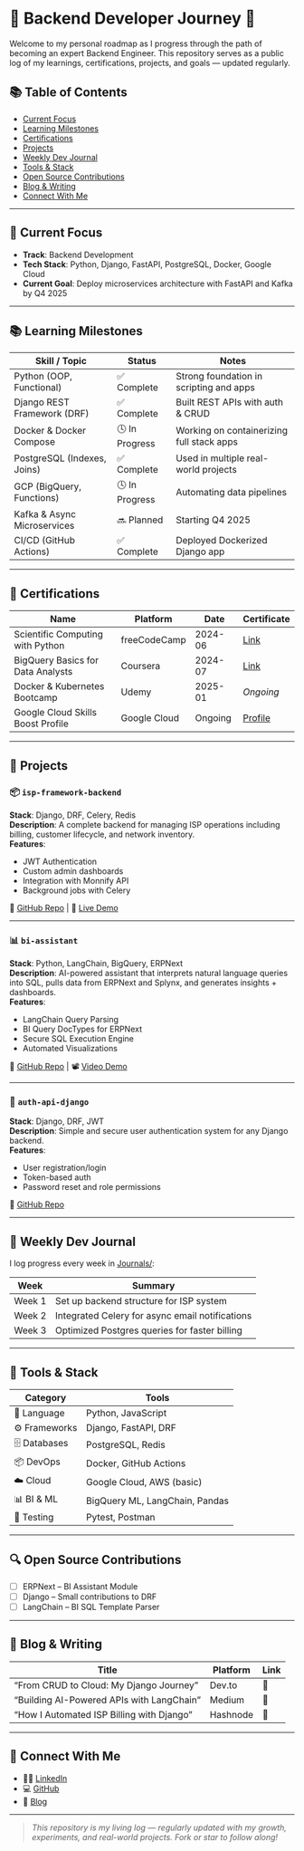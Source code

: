 # 🧠 Backend Developer Journey 🚀

Welcome to my personal roadmap as I progress through the path of becoming an expert Backend Engineer. This repository serves as a public log of my learnings, certifications, projects, and goals — updated regularly.

## 📚 Table of Contents
- [Current Focus](#-current-focus)
- [Learning Milestones](#-learning-milestones)
- [Certifications](#-certifications)
- [Projects](#-projects)
- [Weekly Dev Journal](#-weekly-dev-journal)
- [Tools & Stack](#-tools--stack)
- [Open Source Contributions](#-open-source-contributions)
- [Blog & Writing](#-blog--writing)
- [Connect With Me](#-connect-with-me)


---

## 🎯 Current Focus
- **Track**: Backend Development
- **Tech Stack**: Python, Django, FastAPI, PostgreSQL, Docker, Google Cloud
- **Current Goal**: Deploy microservices architecture with FastAPI and Kafka by Q4 2025

---

## 📚 Learning Milestones

| Skill / Topic                     | Status       | Notes                                     |
|----------------------------------|--------------|-------------------------------------------|
| Python (OOP, Functional)         | ✅ Complete   | Strong foundation in scripting and apps   |
| Django REST Framework (DRF)      | ✅ Complete   | Built REST APIs with auth & CRUD          |
| Docker & Docker Compose          | 🕓 In Progress | Working on containerizing full stack apps |
| PostgreSQL (Indexes, Joins)      | ✅ Complete   | Used in multiple real-world projects      |
| GCP (BigQuery, Functions)        | 🕓 In Progress | Automating data pipelines                 |
| Kafka & Async Microservices      | 🔜 Planned    | Starting Q4 2025                          |
| CI/CD (GitHub Actions)           | ✅ Complete   | Deployed Dockerized Django app            |

---

## 📜 Certifications

| Name                                                       | Platform         | Date       | Certificate |
|------------------------------------------------------------|------------------|------------|-------------|
| Scientific Computing with Python                           | freeCodeCamp     | 2024-06    | [Link](https://www.freecodecamp.org/certification/tijaniibrahim/scientific-computing-with-python-v7) |
| BigQuery Basics for Data Analysts                          | Coursera         | 2024-07    | [Link](https://coursera.org/verify/HDRDP4M3ESJB) |
| Docker & Kubernetes Bootcamp                               | Udemy            | 2025-01    | *Ongoing*   |
| Google Cloud Skills Boost Profile                          | Google Cloud     | Ongoing    | [Profile](https://www.cloudskillsboost.google/public_profiles/95d7e49b-73c0-4f47-a348-b95dc369070c) |

---

## 💼 Projects

### 📦 `isp-framework-backend`  
**Stack**: Django, DRF, Celery, Redis  
**Description**: A complete backend for managing ISP operations including billing, customer lifecycle, and network inventory.  
**Features**:
- JWT Authentication
- Custom admin dashboards
- Integration with Monnify API
- Background jobs with Celery

🔗 [GitHub Repo](#) | 🚀 [Live Demo](#)

---

### 📊 `bi-assistant`  
**Stack**: Python, LangChain, BigQuery, ERPNext  
**Description**: AI-powered assistant that interprets natural language queries into SQL, pulls data from ERPNext and Splynx, and generates insights + dashboards.  
**Features**:
- LangChain Query Parsing
- BI Query DocTypes for ERPNext
- Secure SQL Execution Engine
- Automated Visualizations

🔗 [GitHub Repo](#) | 📽 [Video Demo](#)

---

### 🔐 `auth-api-django`  
**Stack**: Django, DRF, JWT  
**Description**: Simple and secure user authentication system for any Django backend.  
**Features**:
- User registration/login
- Token-based auth
- Password reset and role permissions

🔗 [GitHub Repo](#)

---

## 📆 Weekly Dev Journal

I log progress every week in [Journals/](./journals):

| Week | Summary                              |
|------|--------------------------------------|
| Week 1 | Set up backend structure for ISP system |
| Week 2 | Integrated Celery for async email notifications |
| Week 3 | Optimized Postgres queries for faster billing |

---

## 🧰 Tools & Stack

| Category         | Tools                          |
|------------------|-------------------------------|
| 🐍 Language       | Python, JavaScript             |
| ⚙️ Frameworks     | Django, FastAPI, DRF           |
| 🗄️ Databases      | PostgreSQL, Redis              |
| 📦 DevOps         | Docker, GitHub Actions         |
| ☁️ Cloud          | Google Cloud, AWS (basic)      |
| 📊 BI & ML        | BigQuery ML, LangChain, Pandas |
| 🧪 Testing        | Pytest, Postman                |

---

## 🔍 Open Source Contributions

- [ ] ERPNext – BI Assistant Module
- [ ] Django – Small contributions to DRF
- [ ] LangChain – BI SQL Template Parser

---

## 🧵 Blog & Writing

| Title                                 | Platform   | Link |
|---------------------------------------|------------|------|
| “From CRUD to Cloud: My Django Journey” | Dev.to     | 🔗 |
| “Building AI-Powered APIs with LangChain” | Medium | 🔗 |
| “How I Automated ISP Billing with Django” | Hashnode  | 🔗 |

---

## 💬 Connect With Me

- 🧑‍💼 [LinkedIn](https://linkedin.com/in/tijaniibrahim)
- 💻 [GitHub](https://github.com/TIJANI0826)
- 📝 [Blog](https://dev.to/tijani0826)

---

> *This repository is my living log — regularly updated with my growth, experiments, and real-world projects. Fork or star to follow along!*

